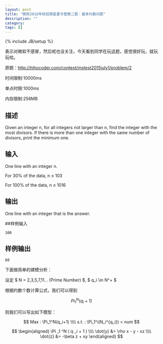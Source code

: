 ```yaml
---
layout: post
title: "微软2016年校招探星夏令营第二题：最多约数问题"
description: ""
category: 
tags: []
---
```

{% include JB/setup %}

表示对微软不感冒，然后呢也没关注，今天看到同学在玩这题，感觉很好玩，就玩玩哈。

原题：<http://hihocoder.com/contest/mstest2015july1/problem/2>

时间限制:10000ms

单点时限:1000ms

内存限制:256MB

## 描述

Given an integer n, for all integers not larger than n, find the integer with the most divisors. If there is more than one integer with the same number of divisors, print the minimum one.

## 输入
One line with an integer n.

For 30% of the data, n ≤ 103

For 100% of the data, n ≤ 1016

## 输出
One line with an integer that is the answer.

##样例输入

    100

## 样例输出

    60

下面做简单的建模分析：

设定 $ N = 2,3,5,7,11... (Prime Number) $, $ q_i \in N^+ $

根据约数个数计算公式，我们可以得到

$$ 
Pi_1 ^N ( q_i + 1 )
$$

则我们可以写出如下模型：

$$ 
Max : \Pi_1^N(q_i+1) \\\\
s.t. : \Pi_1^i(N_i^{q_i}) < num 
$$

$$ 
\begin{aligned} 
\Pi _1 ^N ( q _i + 1 ) \\\\
\dot{y} &= \rho x - y - xz \\\\
\dot{z} &= -\beta z + xy \end{aligned}
$$

